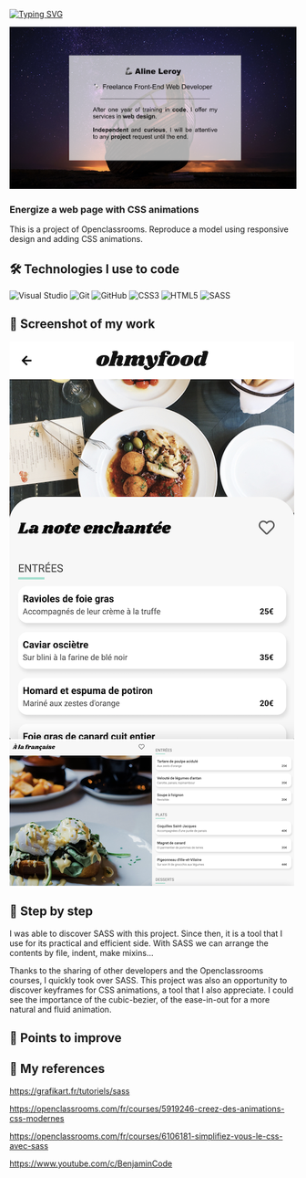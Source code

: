 [![Typing SVG](https://readme-typing-svg.herokuapp.com?color=%23E06F26&size=24&center=true&lines=Welcome+in+my+ReadMe)](https://git.io/typing-svg)

![Cover](https://github.com/AlineAl/AlineLeroy_2_17122020/blob/main/images/Aline_github.001.png)

### Energize a web page with CSS animations

This is a project of Openclassrooms. Reproduce a model using responsive design and adding CSS animations.

## 🛠 Technologies I use to code

![Visual Studio](https://img.shields.io/badge/Visual%20Studio-5C2D91.svg?style=for-the-badge&logo=visual-studio&logoColor=white) 	![Git](https://img.shields.io/badge/git-%23F05033.svg?style=for-the-badge&logo=git&logoColor=white) ![GitHub](https://img.shields.io/badge/github-%23121011.svg?style=for-the-badge&logo=github&logoColor=white) 	![CSS3](https://img.shields.io/badge/css3-%231572B6.svg?style=for-the-badge&logo=css3&logoColor=white) ![HTML5](https://img.shields.io/badge/html5-%23E34F26.svg?style=for-the-badge&logo=html5&logoColor=white) ![SASS](https://img.shields.io/badge/SASS-hotpink.svg?style=for-the-badge&logo=SASS&logoColor=white)

## 🎥 Screenshot of my work

![Cover](https://github.com/AlineAl/AlineLeroy_3_11012021/blob/master/images/logo/Capture%20d%E2%80%99e%CC%81cran%202021-10-27%20a%CC%80%2015.56.03.png)
![Cover](https://github.com/AlineAl/AlineLeroy_3_11012021/blob/master/images/logo/Capture%20d%E2%80%99e%CC%81cran%202021-10-27%20a%CC%80%2015.55.00.png)

## 💾 Step by step

I was able to discover SASS with this project. Since then, it is a tool that I use for its practical and efficient side. With SASS we can arrange the contents by file, indent, make mixins...

Thanks to the sharing of other developers and the Openclassrooms courses, I quickly took over SASS. This project was also an opportunity to discover keyframes for CSS animations, a tool that I also appreciate. I could see the importance of the cubic-bezier, of the ease-in-out for a more natural and fluid animation.

## 🔌 Points to improve

## 🧬 My references

https://grafikart.fr/tutoriels/sass

https://openclassrooms.com/fr/courses/5919246-creez-des-animations-css-modernes

https://openclassrooms.com/fr/courses/6106181-simplifiez-vous-le-css-avec-sass

https://www.youtube.com/c/BenjaminCode
